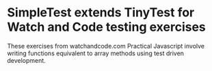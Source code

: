 SimpleTest extends TinyTest for Watch and Code testing exercises
================================================================

These exercises from watchandcode.com Practical Javascript involve writing functions equivalent to array methods using test driven development.

